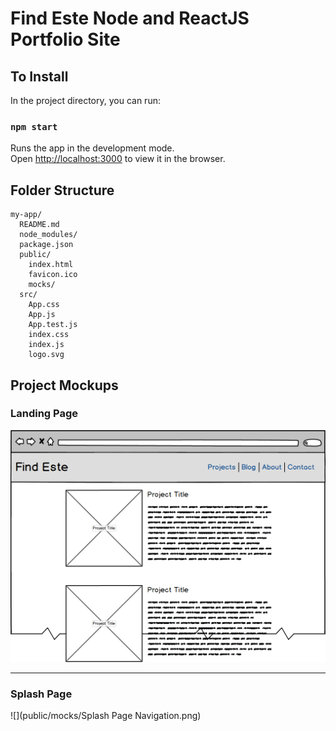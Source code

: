 # Find Este Node and ReactJS Portfolio Site

## To Install

In the project directory, you can run:

### `npm start`

Runs the app in the development mode.<br>
Open [http://localhost:3000](http://localhost:3000) to view it in the browser.

## Folder Structure

```
my-app/
  README.md
  node_modules/
  package.json
  public/
    index.html
    favicon.ico
    mocks/
  src/
    App.css
    App.js
    App.test.js
    index.css
    index.js
    logo.svg
```

## Project Mockups


### Landing Page
![](public/mocks/Feed.png)
- - -
### Splash Page
![](public/mocks/Splash Page Navigation.png)


